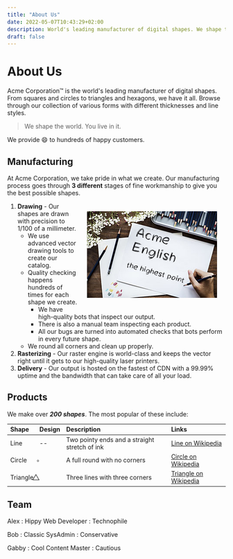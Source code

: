 ```yaml
---
title: "About Us"
date: 2022-05-07T10:43:29+02:00
description: World's leading manufacturer of digital shapes. We shape the world. You live in it.
draft: false
---
```


# About Us
Acme Corporation&trade; is the world's leading manufacturer of digital shapes. From squares and circles to triangles 
and hexagons, we have it all. Browse through our collection of various forms with different thicknesses and line styles.

> We shape the world. You live in it.

We provide :smile: to hundreds of happy customers.

## Manufacturing

At Acme Corporation, we take pride in what we create. Our manufacturing process goes through **3 different** stages of fine workmanship to give you the best possible shapes.

<img src="images/draw.jpg" style="float: right; margin: 20px;">

1) **Drawing** - Our shapes are drawn with precision to 1/100 of a millimeter.
	* We use advanced vector drawing tools to create our catalog.
	* Quality checking happens hundreds of times for each shape we create.
		* We have high-quality bots that inspect our output.
		* There is also a manual team inspecting each product.
		* All our bugs are turned into automated checks that bots perform in every future shape.
	* We round all corners and clean up properly.
2) **Rasterizing** - Our raster engine is world-class and keeps the vector right until it gets to our high-quality laser printers.
3) **Delivery** - Our output is hosted on the fastest of CDN with a 99.99% uptime and the bandwidth that can take care of all your load.

## Products

We make over **_200 shapes_**. The most popular of these include:

| Shape | Design   | Description                                   | Links                                                           |
|:------|:---------|:----------------------------------------------|:----------------------------------------------------------------|
| Line | --       | Two pointy ends and a straight stretch of ink | [Line on Wikipedia](https://en.wikipedia.org/wiki/Line_)        
|Circle | &#x20D8; | A full round with no corners | [Circle on Wikipedia](https://en.wikipedia.org/wiki/Circle)     |
| Triangle | &#x20E4; | Three lines with three corners | [Triangle on Wikipedia](https://en.wikipedia.org/wiki/Triangle) |

## Team

Alex 
: Hippy Web Developer 
: Technophile

Bob
: Classic SysAdmin 
: Conservative

Gabby
: Cool Content Master
: Cautious
